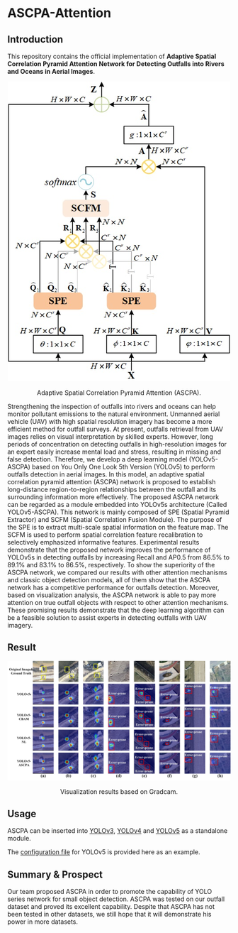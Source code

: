 # ASCPA-Attention


## Introduction

This repository contains the official implementation of **Adaptive Spatial Correlation Pyramid Attention Network for Detecting Outfalls into Rivers and Oceans in Aerial Images**.

<p align="center">
  <img src="https://github.com/ISCLab-Bistu/ASCPA-Attention/blob/main/Image/ASCPA.jpg" />
</p>

<p align = "center">
Adaptive Spatial Correlation Pyramid Attention (ASCPA). 
</p>

Strengthening the inspection of outfalls into rivers and oceans can help monitor pollutant emissions to the natural environment. Unmanned aerial vehicle (UAV) with high spatial resolution imagery has become a more efficient method for outfall surveys. At present, outfalls retrieval from UAV images relies on visual interpretation by skilled experts. However, long periods of concentration on detecting outfalls in high-resolution images for an expert easily increase mental load and stress, resulting in missing and false detection. Therefore, we develop a deep learning model (YOLOv5-ASCPA) based on You Only One Look 5th Version (YOLOv5) to perform outfalls detection in aerial images. In this model, an adaptive spatial correlation pyramid attention (ASCPA) network is proposed to establish long-distance region-to-region relationships between the outfall and its surrounding information more effectively. The proposed ASCPA network can be regarded as a module embedded into YOLOv5s architecture (Called YOLOv5-ASCPA). This network is mainly composed of SPE (Spatial Pyramid Extractor) and SCFM (Spatial Correlation Fusion Module). The purpose of the SPE is to extract multi-scale spatial information on the feature map. The SCFM is used to perform spatial correlation feature recalibration to selectively emphasized informative features. Experimental results demonstrate that the proposed network improves the performance of YOLOv5s in detecting outfalls by increasing Recall and AP0.5 from 86.5% to 89.1% and 83.1% to 86.5%, respectively. To show the superiority of the ASCPA network, we compared our results with other attention mechanisms and classic object detection models, all of them show that the ASCPA network has a competitive performance for outfalls detection. Moreover, based on visualization analysis, the ASCPA network is able to pay more attention on true outfall objects with respect to other attention mechanisms. These promising results demonstrate that the deep learning algorithm can be a feasible solution to assist experts in detecting outfalls with UAV imagery. 


## Result

<p align="center">
    <img src="https://github.com/ISCLab-Bistu/ASCPA-Attention/blob/main/Image/vis.jpg" />
</p>

<p align = "center">
Visualization results based on Gradcam. 
</p>

## Usage

ASCPA can be inserted into [YOLOv3](https://github.com/ultralytics/yolov3), [YOLOv4](https://github.com/Tianxiaomo/pytorch-YOLOv4) and [YOLOv5](https://github.com/ultralytics/yolov5/) as a standalone module.

The [configuration file](config/yolov5s.yaml) for YOLOv5 is provided here as an example.

## Summary & Prospect

Our team proposed ASCPA in order to promote the capability of YOLO series network for small object detection. ASCPA was tested on our outfall dataset and proved its excellent capability. Despite that ASCPA has not been tested in other datasets, we still hope that it will demonstrate his power in more datasets.




